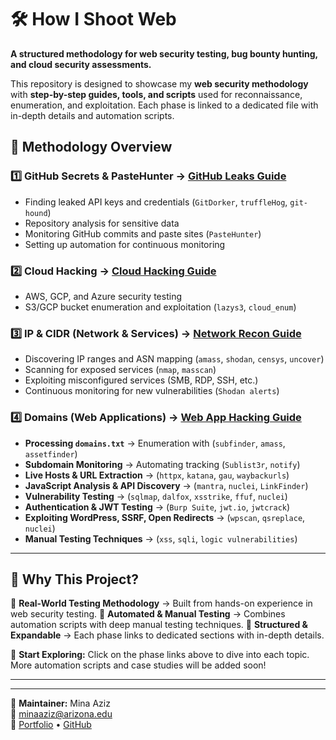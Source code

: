 # 🛠️ How I Shoot Web

**A structured methodology for web security testing, bug bounty hunting, and cloud security assessments.**

This repository is designed to showcase my **web security methodology** with **step-by-step guides, tools, and scripts** used for reconnaissance, enumeration, and exploitation. Each phase is linked to a dedicated file with in-depth details and automation scripts.

## **🔹 Methodology Overview**

### **1️⃣ GitHub Secrets & PasteHunter** → [GitHub Leaks Guide](github_leaks.md)
- Finding leaked API keys and credentials (`GitDorker`, `truffleHog`, `git-hound`)
- Repository analysis for sensitive data
- Monitoring GitHub commits and paste sites (`PasteHunter`)
- Setting up automation for continuous monitoring

### **2️⃣ Cloud Hacking** → [Cloud Hacking Guide](cloud_hacking.md)
- AWS, GCP, and Azure security testing
- S3/GCP bucket enumeration and exploitation (`lazys3`, `cloud_enum`)
  
### **3️⃣ IP & CIDR (Network & Services)** → [Network Recon Guide](network_recon.md)
- Discovering IP ranges and ASN mapping (`amass`, `shodan`, `censys`, `uncover`)
- Scanning for exposed services (`nmap`, `masscan`)
- Exploiting misconfigured services (SMB, RDP, SSH, etc.)
- Continuous monitoring for new vulnerabilities (`Shodan alerts`)

### **4️⃣ Domains (Web Applications)** → [Web App Hacking Guide](web_recon.md)
- **Processing `domains.txt`** → Enumeration with (`subfinder`, `amass`, `assetfinder`)
- **Subdomain Monitoring** → Automating tracking (`Sublist3r`, `notify`)
- **Live Hosts & URL Extraction** → (`httpx`, `katana`, `gau`, `waybackurls`)
- **JavaScript Analysis & API Discovery** → (`mantra`, `nuclei`, `LinkFinder`)
- **Vulnerability Testing** → (`sqlmap`, `dalfox`, `xsstrike`, `ffuf`, `nuclei`)
- **Authentication & JWT Testing** → (`Burp Suite`, `jwt.io`, `jwtcrack`)
- **Exploiting WordPress, SSRF, Open Redirects** → (`wpscan`, `qsreplace`, `nuclei`)
- **Manual Testing Techniques** → (`xss`, `sqli`, `logic vulnerabilities`)
---

## **🚀 Why This Project?**
🔹 **Real-World Testing Methodology** → Built from hands-on experience in web security testing.
🔹 **Automated & Manual Testing** → Combines automation scripts with deep manual testing techniques.
🔹 **Structured & Expandable** → Each phase links to dedicated sections with in-depth details.

🚀 **Start Exploring:** Click on the phase links above to dive into each topic. More automation scripts and case studies will be added soon!

---

---
📌 **Maintainer:** Mina Aziz  
📧 minaaziz@arizona.edu  
🔗 [Portfolio](https://minaaziz9.github.io/Mina-Portfolio) • [GitHub](github.com/minaaziz9)

